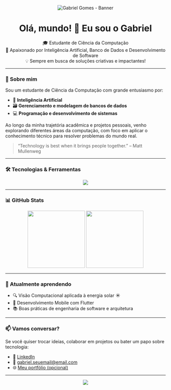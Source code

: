 <!-- Banner superior (você pode criar um no Canva ou usar um do Unsplash) -->
<p align="center">
  <img src="https://i.imgur.com/M7Z8DlC.png" alt="Gabriel Gomes - Banner" />
</p>

<h1 align="center">Olá, mundo! 👋 Eu sou o Gabriel</h1>

<p align="center">
  🎓 Estudante de Ciência da Computação <br>
  🤖 Apaixonado por Inteligência Artificial, Banco de Dados e Desenvolvimento de Software <br>
  💡 Sempre em busca de soluções criativas e impactantes!
</p>

---

### 🚀 Sobre mim

Sou um estudante de Ciência da Computação com grande entusiasmo por:

- 🧠 **Inteligência Artificial**
- 🗃️ **Gerenciamento e modelagem de bancos de dados**
- 💻 **Programação e desenvolvimento de sistemas**

Ao longo da minha trajetória acadêmica e projetos pessoais, venho explorando diferentes áreas da computação, com foco em aplicar o conhecimento técnico para resolver problemas do mundo real. 

> “Technology is best when it brings people together.” – Matt Mullenweg

---

### 🛠️ Tecnologias & Ferramentas

<p align="center">
  <img src="https://skillicons.dev/icons?i=python,java,flutter,html,css,javascript,git,github,linux,mysql,postgresql" />
</p>

---

### 📊 GitHub Stats

<p align="center">
  <img src="https://github-readme-stats.vercel.app/api?username=GabrielGomes00&show_icons=true&theme=radical" height="180" />
  <img src="https://github-readme-stats.vercel.app/api/top-langs/?username=GabrielGomes00&layout=compact&theme=radical" height="180" />
</p>

---

### 🌱 Atualmente aprendendo

- 🔍 Visão Computacional aplicada à energia solar ☀️
- 📱 Desenvolvimento Mobile com Flutter
- 📚 Boas práticas de engenharia de software e arquitetura

---

### 📫 Vamos conversar?

Se você quiser trocar ideias, colaborar em projetos ou bater um papo sobre tecnologia:

- 💼 [LinkedIn](https://www.linkedin.com/in/seu-link)
- 📧 gabriel.seuemail@email.com
- 🌐 [Meu portfólio (opcional)](https://seusite.com)

---

<p align="center">
  <img src="https://readme-typing-svg.demolab.com?font=Fira+Code&duration=4000&pause=500&center=true&vCenter=true&width=435&lines=Thanks+for+visiting!+%F0%9F%91%8B;Check+out+my+repos+below!" />
</p>
